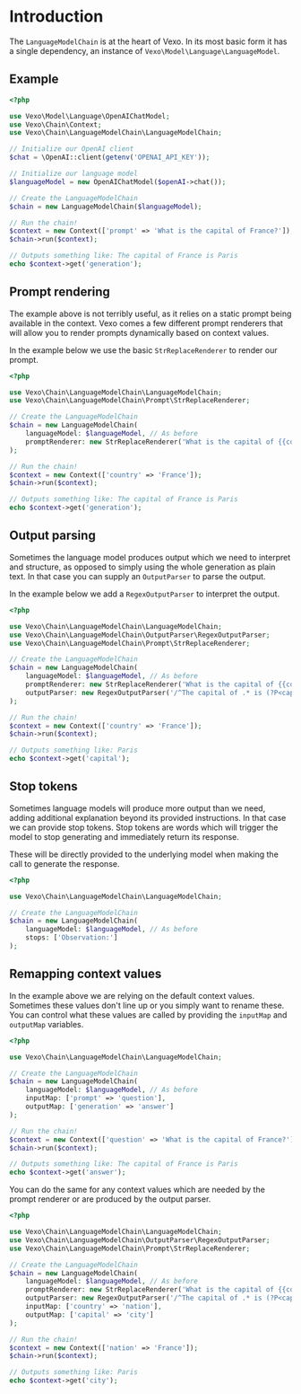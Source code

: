 # Introduction

The `LanguageModelChain` is at the heart of Vexo. In its most basic form it has a single dependency, an instance of `Vexo\Model\Language\LanguageModel`.

## Example

```php
<?php

use Vexo\Model\Language\OpenAIChatModel;
use Vexo\Chain\Context;
use Vexo\Chain\LanguageModelChain\LanguageModelChain;

// Initialize our OpenAI client
$chat = \OpenAI::client(getenv('OPENAI_API_KEY'));

// Initialize our language model
$languageModel = new OpenAIChatModel($openAI->chat());

// Create the LanguageModelChain
$chain = new LanguageModelChain($languageModel);

// Run the chain!
$context = new Context(['prompt' => 'What is the capital of France?']);
$chain->run($context);

// Outputs something like: The capital of France is Paris
echo $context->get('generation');

```

## Prompt rendering

The example above is not terribly useful, as it relies on a static prompt being available in the context. Vexo comes a few different prompt renderers that will allow you to render prompts dynamically based on context values.

In the example below we use the basic `StrReplaceRenderer` to render our prompt.

```php
<?php

use Vexo\Chain\LanguageModelChain\LanguageModelChain;
use Vexo\Chain\LanguageModelChain\Prompt\StrReplaceRenderer;

// Create the LanguageModelChain
$chain = new LanguageModelChain(
    languageModel: $languageModel, // As before
    promptRenderer: new StrReplaceRenderer('What is the capital of {{country}}?')
);

// Run the chain!
$context = new Context(['country' => 'France']);
$chain->run($context);

// Outputs something like: The capital of France is Paris
echo $context->get('generation');
```

## Output parsing

Sometimes the language model produces output which we need to interpret and structure, as opposed to simply using the whole generation as plain text. In that case you can supply an `OutputParser` to parse the output.

In the example below we add a `RegexOutputParser` to interpret the output.

```php
<?php

use Vexo\Chain\LanguageModelChain\LanguageModelChain;
use Vexo\Chain\LanguageModelChain\OutputParser\RegexOutputParser;
use Vexo\Chain\LanguageModelChain\Prompt\StrReplaceRenderer;

// Create the LanguageModelChain
$chain = new LanguageModelChain(
    languageModel: $languageModel, // As before
    promptRenderer: new StrReplaceRenderer('What is the capital of {{country}}?'),
    outputParser: new RegexOutputParser('/^The capital of .* is (?P<capital>.*)!$/i')
);

// Run the chain!
$context = new Context(['country' => 'France']);
$chain->run($context);

// Outputs something like: Paris
echo $context->get('capital');
```

## Stop tokens

Sometimes language models will produce more output than we need, adding additional explanation beyond its provided instructions. In that case we can provide stop tokens. Stop tokens are words which will trigger the model to stop generating and immediately return its response.

These will be directly provided to the underlying model when making the call to generate the response.

```php
<?php

use Vexo\Chain\LanguageModelChain\LanguageModelChain;

// Create the LanguageModelChain
$chain = new LanguageModelChain(
    languageModel: $languageModel, // As before
    stops: ['Observation:']
);
```

## Remapping context values

In the example above we are relying on the default context values. Sometimes these values don't line up or you simply want to rename these. You can control what these values are called by providing the `inputMap` and `outputMap` variables.

```php
<?php

use Vexo\Chain\LanguageModelChain\LanguageModelChain;

// Create the LanguageModelChain
$chain = new LanguageModelChain(
    languageModel: $languageModel, // As before
    inputMap: ['prompt' => 'question'],
    outputMap: ['generation' => 'answer']
);

// Run the chain!
$context = new Context(['question' => 'What is the capital of France?']);
$chain->run($context);

// Outputs something like: The capital of France is Paris
echo $context->get('answer');
```

You can do the same for any context values which are needed by the prompt renderer or are produced by the output parser.


```php
<?php

use Vexo\Chain\LanguageModelChain\LanguageModelChain;
use Vexo\Chain\LanguageModelChain\OutputParser\RegexOutputParser;
use Vexo\Chain\LanguageModelChain\Prompt\StrReplaceRenderer;

// Create the LanguageModelChain
$chain = new LanguageModelChain(
    languageModel: $languageModel, // As before
    promptRenderer: new StrReplaceRenderer('What is the capital of {{country}}?'),
    outputParser: new RegexOutputParser('/^The capital of .* is (?P<capital>.*)!$/i'),
    inputMap: ['country' => 'nation'],
    outputMap: ['capital' => 'city']
);

// Run the chain!
$context = new Context(['nation' => 'France']);
$chain->run($context);

// Outputs something like: Paris
echo $context->get('city');
```
